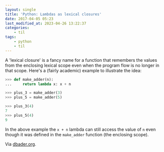 ```yaml
---
layout: single
title: 'Python: Lambdas as lexical closures'
date: 2017-04-05 05:23
last_modified_at: 2023-04-26 13:22:37
categories:
    - til
tags:
    - python
    - til
---
```


A 'lexical closure' is a fancy name for a function that remembers the values
from the enclosing lexical scope even when the program flow is no longer in
that scope.
Here's a (fairly academic) example to illustrate the idea:

```python
>>> def make_adder(n):
...     return lambda x: x + n

>>> plus_3 = make_adder(3)
>>> plus_5 = make_adder(5)

>>> plus_3(4)
7
>>> plus_5(4)
9
```

In the above example the `x + n` lambda can still access the value of `n` even
though it was defined in the `make_adder` function (the enclosing scope).

Via [dbader.org](https://dbader.org/blog/python-lambda-functions).
